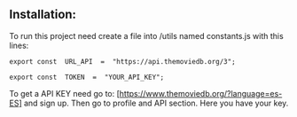 ## **Installation:**

To run this project need create a file into /utils named constants.js with this lines:

    export const  URL_API  =  "https://api.themoviedb.org/3";

    export const  TOKEN  =  "YOUR_API_KEY";

To get a API KEY need go to: [https://www.themoviedb.org/?language=es-ES] and sign up.
Then go to profile and API section. Here you have your key.
